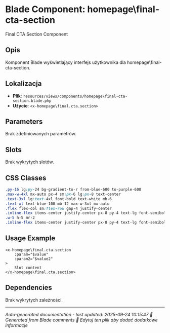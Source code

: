 # Blade Component: homepage\final-cta-section

Final CTA Section Component

## Opis
Komponent Blade wyświetlający interfejs użytkownika dla homepage\final-cta-section.

## Lokalizacja
- **Plik**: `resources/views/components/homepage\final-cta-section.blade.php`
- **Użycie**: `<x-homepage\final.cta.section>`

## Parameters
Brak zdefiniowanych parametrów.

## Slots
Brak wykrytych slotów.

## CSS Classes
```css
.py-16 lg:py-24 bg-gradient-to-r from-blue-600 to-purple-600
.max-w-4xl mx-auto px-4 sm:px-6 lg:px-8 text-center
.text-3xl lg:text-4xl font-bold text-white mb-6
.text-xl text-blue-100 mb-12 max-w-3xl mx-auto
.flex flex-col sm:flex-row gap-4 justify-center
.inline-flex items-center justify-center px-8 py-4 text-lg font-semibold text-blue-600 bg-white hover:bg-gray-100 rounded-lg transition-colors duration-300
.w-5 h-5 mr-2
.inline-flex items-center justify-center px-8 py-4 text-lg font-semibold text-white border-2 border-white hover:bg-white hover:text-blue-600 rounded-lg transition-all duration-300
```

## Usage Example
```blade
<x-homepage\final.cta.section
    :param="$value"
    :param2="$value2"
>
    Slot content
</x-homepage\final.cta.section>
```

## Dependencies
Brak wykrytych zależności.

---
*Auto-generated documentation - last updated: 2025-09-24 10:15:47*
*🤖 Generated from Blade comments*
*📝 Edytuj ten plik aby dodać dodatkowe informacje*